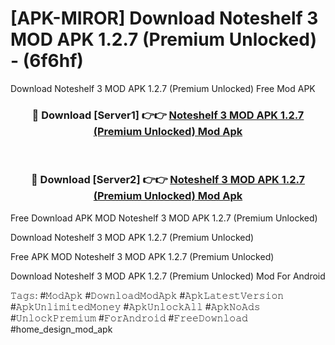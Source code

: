 # [APK-MIROR] Download Noteshelf 3 MOD APK 1.2.7 (Premium Unlocked) - (6f6hf)
Download Noteshelf 3 MOD APK 1.2.7 (Premium Unlocked) Free Mod APK

<div align="center">
<h3>🔴 Download [Server1] 👉👉 <a href="https://apk-comot.site?title=Noteshelf_3_MOD_APK_1.2.7_(Premium_Unlocked)">Noteshelf 3 MOD APK 1.2.7 (Premium Unlocked) Mod Apk</a></h3><br>

<h3>🔴 Download [Server2] 👉👉 <a href="https://apk-comot.site?title=Noteshelf_3_MOD_APK_1.2.7_(Premium_Unlocked)">Noteshelf 3 MOD APK 1.2.7 (Premium Unlocked) Mod Apk</a></h3>
</div>


Free Download APK MOD Noteshelf 3 MOD APK 1.2.7 (Premium Unlocked)

Download Noteshelf 3 MOD APK 1.2.7 (Premium Unlocked) 

Free APK MOD Noteshelf 3 MOD APK 1.2.7 (Premium Unlocked) 

Download Noteshelf 3 MOD APK 1.2.7 (Premium Unlocked) Mod For Android

𝚃𝚊𝚐𝚜: #𝙼𝚘𝚍𝙰𝚙𝚔 #𝙳𝚘𝚠𝚗𝚕𝚘𝚊𝚍𝙼𝚘𝚍𝙰𝚙𝚔 #𝙰𝚙𝚔𝙻𝚊𝚝𝚎𝚜𝚝𝚅𝚎𝚛𝚜𝚒𝚘𝚗 #𝙰𝚙𝚔𝚄𝚗𝚕𝚒𝚖𝚒𝚝𝚎𝚍𝙼𝚘𝚗𝚎𝚢 #𝙰𝚙𝚔𝚄𝚗𝚕𝚘𝚌𝚔𝙰𝚕𝚕 #𝙰𝚙𝚔𝙽𝚘𝙰𝚍𝚜 #𝚄𝚗𝚕𝚘𝚌𝚔𝙿𝚛𝚎𝚖𝚒𝚞𝚖 #𝙵𝚘𝚛𝙰𝚗𝚍𝚛𝚘𝚒𝚍 #𝙵𝚛𝚎𝚎𝙳𝚘𝚠𝚗𝚕𝚘𝚊𝚍 #home_design_mod_apk